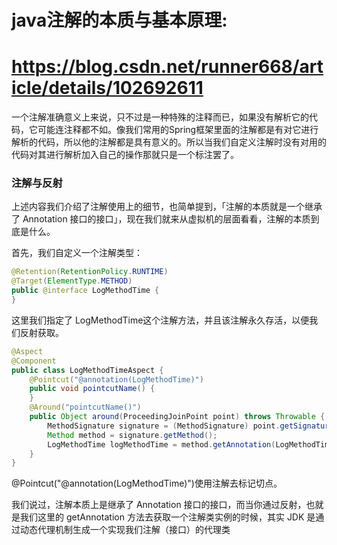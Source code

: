 # java注解的本质与基本原理:

# https://blog.csdn.net/runner668/article/details/102692611



一个注解准确意义上来说，只不过是一种特殊的注释而已，如果没有解析它的代码，它可能连注释都不如。像我们常用的Spring框架里面的注解都是有对它进行解析的代码，所以他的注解都是具有意义的。所以当我们自定义注解时没有对用的代码对其进行解析加入自己的操作那就只是一个标注罢了。

### 注解与反射

上述内容我们介绍了注解使用上的细节，也简单提到，「注解的本质就是一个继承了 Annotation 接口的接口」，现在我们就来从虚拟机的层面看看，注解的本质到底是什么。

首先，我们自定义一个注解类型：

```java
@Retention(RetentionPolicy.RUNTIME)
@Target(ElementType.METHOD)
public @interface LogMethodTime {
}
```

这里我们指定了 LogMethodTime这个注解方法，并且该注解永久存活，以便我们反射获取。

```java
@Aspect
@Component
public class LogMethodTimeAspect {
    @Pointcut("@annotation(LogMethodTime)")
    public void pointcutName() {
    }
    @Around("pointcutName()")
    public Object around(ProceedingJoinPoint point) throws Throwable { 
        MethodSignature signature = (MethodSignature) point.getSignature();
        Method method = signature.getMethod();
        LogMethodTime logMethodTime = method.getAnnotation(LogMethodTime.class);
    }
}
```

@Pointcut("@annotation(LogMethodTime)")使用注解去标记切点。

我们说过，注解本质上是继承了 Annotation 接口的接口，而当你通过反射，也就是我们这里的 getAnnotation 方法去获取一个注解类实例的时候，其实 JDK 是通过动态代理机制生成一个实现我们注解（接口）的代理类



